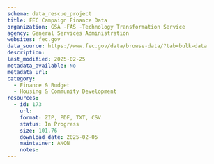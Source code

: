 ```yaml
---
schema: data_rescue_project 
title: FEC Campaign Finance Data
organization: GSA -FAS -Technology Transformation Service
agency: General Services Administration
websites: fec.gov
data_source: https://www.fec.gov/data/browse-data/?tab=bulk-data
description: 
last_modified: 2025-02-25
metadata_available: No
metadata_url: 
category:
  - Finance & Budget 
  - Housing & Community Development 
resources:
  - id: 173
    url: 
    format: ZIP, PDF, TXT, CSV
    status: In Progress
    size: 101.76
    download_date: 2025-02-05
    maintainer: ANON
    notes: 
---
```


